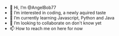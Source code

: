 - 👋 Hi, I’m @AngelBob77
- 👀 I’m interested in coding, a newly aquired taste
- 🌱 I’m currently learning Javascript, Python and Java
- 💞️ I’m looking to collaborate on don't know yet
- 📫 How to reach me on here for now

<!---
AngelBob77/AngelBob77 is a ✨ special ✨ repository because its `README.md` (this file) appears on your GitHub profile.
You can click the Preview link to take a look at your changes.
--->
